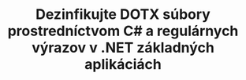 ---
############################# Static ############################
layout: "autogen"
draft: false
path: "sk/redaction/net/regex/dotx"
otherformats: CSV DOC DOCM DOCX DOT DOTM PDF POT POTM PPS PPSM PPSX PPT PPTM PPTX RTF XLS XLSM XLSX XLT XLTM XLTX  

############################# Head ############################
head_title: "Úprava DOTX dokumentov pomocou regulárnych výrazov cez .NET Core"
head_description: "Redukujte citlivé informácie pomocou regulárneho výrazu z dokumentov rôznych formátov"

############################# Header ############################
title: "Dezinfikujte DOTX súbory prostredníctvom C# a regulárnych výrazov v .NET základných aplikáciách"
description: "Nájdite a odstráňte citlivé informácie z dokumentov, tabuliek a prezentácií balíka Office a OpenOffice, ako aj DOTX na Windows, Linux a macOS"

################### SubMenu/Download Button #####################
submenu:
    enable: true

############################# About ############################
about:
    enable: true
    title: "Úprava textu dokumentu pre .NET API"
    content: |
        Jediné formátovo nezávislé rozhranie na dezinfekciu citlivých a utajovaných informácií z dokumentov a obrázkov PDF, Word, Excel, PowerPoint vrátane možnosti meniť metadáta a odstraňovať komentáre. Pomocou nástroja GroupDocs.Redaction for .NET môžete vymazať utajované informácie a uložiť zredigovaný dokument v PDF, čím prevediete všetky strany na rastrové obrázky alebo ponecháte dokument v pôvodnom formáte na ďalšie úpravy.

############################# Steps ############################
steps:
    enable: true
    title_left: "Úprava textu z DOTX pomocou regulárnych výrazov cez C#"
    content_left: |
        [GroupDocs.Redaction](sk//redaction/net/) umožňuje .NET vývojárom využiť plnú silu regulárnych výrazov na redigovanie DOTX súboru pomocou niekoľkých jednoduchých krokov.

        *   Vytvorte inštanciu triedy [Redactor](https://apireference.groupdocs.com/redaction/net/groupdocs.redaction/redactor) a načítajte súbor DOTX
        *   Vytvorte inštanciu triedy [RegexRedaction](https://apireference.groupdocs.com/redaction/net/groupdocs.redaction.redactions/regexredaction) na vyhľadanie a nahradenie textu
        *   Zavolajte metódu [Redactor.Apply](https://apireference.groupdocs.com/redaction/net/groupdocs.redaction/redactor/methods/apply/index) s objektom RegexRedaction
        
    title_right: "Začnite s rozhraním Redaction API"
    content_right: |
        Nainštalujte z príkazového riadka ako ```nuget install GroupDocs.Redaction``` alebo cez konzolu Package Manager Console Visual Studio s ```Install-Package GroupDocs.Redaction```. 
        Prípadne získajte offline inštalačný program MSI alebo knižnice DLL v súbore ZIP zo stránky [stiahnutia] (https://downloads.groupdocs.com/redaction/net) a uveďte ho ručne vo svojom projekte.  
        
    code: |
        ```cs
        using (Redactor redactor = new Redactor(@"sample.dotx"))
        {
        	redactor.Apply(new RegexRedaction("\\d{2}\\s*\\d{2}[^\\d]*\\d{6}", new ReplacementOptions(System.Drawing.Color.Blue)));
        	redactor.Save();
        }
        ```

############################# Demos ############################
demos:
    enable: true
############################# About Formats ############################
about_formats:
    enable: true
############################# More Formats ############################
more_formats:
    enable: true

############################# Back to top ###############################
back_to_top:
    enable: true
---